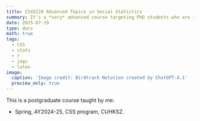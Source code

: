 ```yaml
---
title: CSS5210 Advanced Topics in Social Statistics
summary: It's a *very* advanced course targeting PhD students who are in serious need of complex modeling.
date: 2025-07-19
type: docs
math: true
tags:
  - CSS
  - stats
  - r
  - jags
  - latex
image:
  caption: 'Image credit: Birdtrack Notation created by ChatGPT-4.1'
  preview_only: true
---
```


This is a postgraduate course taught by me:

* Spring, AY2024-25, CSS program, CUHKSZ.